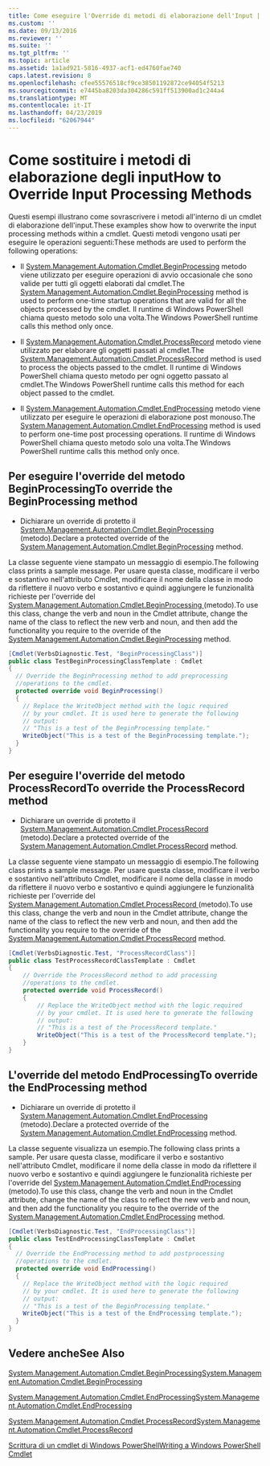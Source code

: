 ```yaml
---
title: Come eseguire l'Override di metodi di elaborazione dell'Input | Microsoft Docs
ms.custom: ''
ms.date: 09/13/2016
ms.reviewer: ''
ms.suite: ''
ms.tgt_pltfrm: ''
ms.topic: article
ms.assetid: 1a1ad921-5816-4937-acf1-ed4760fae740
caps.latest.revision: 8
ms.openlocfilehash: cfee55576518cf9ce38501192872ce94054f5213
ms.sourcegitcommit: e7445ba8203da304286c591ff513900ad1c244a4
ms.translationtype: MT
ms.contentlocale: it-IT
ms.lasthandoff: 04/23/2019
ms.locfileid: "62067944"
---
```

# <a name="how-to-override-input-processing-methods"></a><span data-ttu-id="e7dd5-102">Come sostituire i metodi di elaborazione degli input</span><span class="sxs-lookup"><span data-stu-id="e7dd5-102">How to Override Input Processing Methods</span></span>

<span data-ttu-id="e7dd5-103">Questi esempi illustrano come sovrascrivere i metodi all'interno di un cmdlet di elaborazione dell'input.</span><span class="sxs-lookup"><span data-stu-id="e7dd5-103">These examples show how to overwrite the input processing methods within a cmdlet.</span></span> <span data-ttu-id="e7dd5-104">Questi metodi vengono usati per eseguire le operazioni seguenti:</span><span class="sxs-lookup"><span data-stu-id="e7dd5-104">These methods are used to perform the following operations:</span></span>

- <span data-ttu-id="e7dd5-105">Il [System.Management.Automation.Cmdlet.BeginProcessing](/dotnet/api/System.Management.Automation.Cmdlet.BeginProcessing) metodo viene utilizzato per eseguire operazioni di avvio occasionale che sono valide per tutti gli oggetti elaborati dal cmdlet.</span><span class="sxs-lookup"><span data-stu-id="e7dd5-105">The [System.Management.Automation.Cmdlet.BeginProcessing](/dotnet/api/System.Management.Automation.Cmdlet.BeginProcessing) method is used to perform one-time startup operations that are valid for all the objects processed by the cmdlet.</span></span> <span data-ttu-id="e7dd5-106">Il runtime di Windows PowerShell chiama questo metodo solo una volta.</span><span class="sxs-lookup"><span data-stu-id="e7dd5-106">The Windows PowerShell runtime calls this method only once.</span></span>

- <span data-ttu-id="e7dd5-107">Il [System.Management.Automation.Cmdlet.ProcessRecord](/dotnet/api/System.Management.Automation.Cmdlet.ProcessRecord) metodo viene utilizzato per elaborare gli oggetti passati al cmdlet.</span><span class="sxs-lookup"><span data-stu-id="e7dd5-107">The [System.Management.Automation.Cmdlet.ProcessRecord](/dotnet/api/System.Management.Automation.Cmdlet.ProcessRecord) method is used to process the objects passed to the cmdlet.</span></span> <span data-ttu-id="e7dd5-108">Il runtime di Windows PowerShell chiama questo metodo per ogni oggetto passato al cmdlet.</span><span class="sxs-lookup"><span data-stu-id="e7dd5-108">The Windows PowerShell runtime calls this method for each object passed to the cmdlet.</span></span>

- <span data-ttu-id="e7dd5-109">Il [System.Management.Automation.Cmdlet.EndProcessing](/dotnet/api/System.Management.Automation.Cmdlet.EndProcessing) metodo viene utilizzato per eseguire le operazioni di elaborazione post monouso.</span><span class="sxs-lookup"><span data-stu-id="e7dd5-109">The [System.Management.Automation.Cmdlet.EndProcessing](/dotnet/api/System.Management.Automation.Cmdlet.EndProcessing) method is used to perform one-time post processing operations.</span></span> <span data-ttu-id="e7dd5-110">Il runtime di Windows PowerShell chiama questo metodo solo una volta.</span><span class="sxs-lookup"><span data-stu-id="e7dd5-110">The Windows PowerShell runtime calls this method only once.</span></span>

## <a name="to-override-the-beginprocessing-method"></a><span data-ttu-id="e7dd5-111">Per eseguire l'override del metodo BeginProcessing</span><span class="sxs-lookup"><span data-stu-id="e7dd5-111">To override the BeginProcessing method</span></span>

- <span data-ttu-id="e7dd5-112">Dichiarare un override di protetto il [System.Management.Automation.Cmdlet.BeginProcessing](/dotnet/api/System.Management.Automation.Cmdlet.BeginProcessing) (metodo).</span><span class="sxs-lookup"><span data-stu-id="e7dd5-112">Declare a protected override of the [System.Management.Automation.Cmdlet.BeginProcessing](/dotnet/api/System.Management.Automation.Cmdlet.BeginProcessing) method.</span></span>

<span data-ttu-id="e7dd5-113">La classe seguente viene stampato un messaggio di esempio.</span><span class="sxs-lookup"><span data-stu-id="e7dd5-113">The following class prints a sample message.</span></span> <span data-ttu-id="e7dd5-114">Per usare questa classe, modificare il verbo e sostantivo nell'attributo Cmdlet, modificare il nome della classe in modo da riflettere il nuovo verbo e sostantivo e quindi aggiungere le funzionalità richieste per l'override del [System.Management.Automation.Cmdlet.BeginProcessing ](/dotnet/api/System.Management.Automation.Cmdlet.BeginProcessing) (metodo).</span><span class="sxs-lookup"><span data-stu-id="e7dd5-114">To use this class, change the verb and noun in the Cmdlet attribute, change the name of the class to reflect the new verb and noun, and then add the functionality you require to the override of the [System.Management.Automation.Cmdlet.BeginProcessing](/dotnet/api/System.Management.Automation.Cmdlet.BeginProcessing) method.</span></span>

```csharp
[Cmdlet(VerbsDiagnostic.Test, "BeginProcessingClass")]
public class TestBeginProcessingClassTemplate : Cmdlet
{
  // Override the BeginProcessing method to add preprocessing
  //operations to the cmdlet.
  protected override void BeginProcessing()
  {
    // Replace the WriteObject method with the logic required
    // by your cmdlet. It is used here to generate the following
    // output:
    // "This is a test of the BeginProcessing template."
    WriteObject("This is a test of the BeginProcessing template.");
  }
}
```

## <a name="to-override-the-processrecord-method"></a><span data-ttu-id="e7dd5-115">Per eseguire l'override del metodo ProcessRecord</span><span class="sxs-lookup"><span data-stu-id="e7dd5-115">To override the ProcessRecord method</span></span>

- <span data-ttu-id="e7dd5-116">Dichiarare un override di protetto il [System.Management.Automation.Cmdlet.ProcessRecord](/dotnet/api/System.Management.Automation.Cmdlet.ProcessRecord) (metodo).</span><span class="sxs-lookup"><span data-stu-id="e7dd5-116">Declare a protected override of the [System.Management.Automation.Cmdlet.ProcessRecord](/dotnet/api/System.Management.Automation.Cmdlet.ProcessRecord) method.</span></span>

<span data-ttu-id="e7dd5-117">La classe seguente viene stampato un messaggio di esempio.</span><span class="sxs-lookup"><span data-stu-id="e7dd5-117">The following class prints a sample message.</span></span> <span data-ttu-id="e7dd5-118">Per usare questa classe, modificare il verbo e sostantivo nell'attributo Cmdlet, modificare il nome della classe in modo da riflettere il nuovo verbo e sostantivo e quindi aggiungere le funzionalità richieste per l'override del [System.Management.Automation.Cmdlet.ProcessRecord ](/dotnet/api/System.Management.Automation.Cmdlet.ProcessRecord) (metodo).</span><span class="sxs-lookup"><span data-stu-id="e7dd5-118">To use this class, change the verb and noun in the Cmdlet attribute, change the name of the class to reflect the new verb and noun, and then add the functionality you require to the override of the [System.Management.Automation.Cmdlet.ProcessRecord](/dotnet/api/System.Management.Automation.Cmdlet.ProcessRecord) method.</span></span>

```csharp
[Cmdlet(VerbsDiagnostic.Test, "ProcessRecordClass")]
public class TestProcessRecordClassTemplate : Cmdlet
{
    // Override the ProcessRecord method to add processing
    //operations to the cmdlet.
    protected override void ProcessRecord()
    {
        // Replace the WriteObject method with the logic required
        // by your cmdlet. It is used here to generate the following
        // output:
        // "This is a test of the ProcessRecord template."
        WriteObject("This is a test of the ProcessRecord template.");
    }
}

```

## <a name="to-override-the-endprocessing-method"></a><span data-ttu-id="e7dd5-119">L'override del metodo EndProcessing</span><span class="sxs-lookup"><span data-stu-id="e7dd5-119">To override the EndProcessing method</span></span>

- <span data-ttu-id="e7dd5-120">Dichiarare un override di protetto il [System.Management.Automation.Cmdlet.EndProcessing](/dotnet/api/System.Management.Automation.Cmdlet.EndProcessing) (metodo).</span><span class="sxs-lookup"><span data-stu-id="e7dd5-120">Declare a protected override of the [System.Management.Automation.Cmdlet.EndProcessing](/dotnet/api/System.Management.Automation.Cmdlet.EndProcessing) method.</span></span>

<span data-ttu-id="e7dd5-121">La classe seguente visualizza un esempio.</span><span class="sxs-lookup"><span data-stu-id="e7dd5-121">The following class prints a sample.</span></span> <span data-ttu-id="e7dd5-122">Per usare questa classe, modificare il verbo e sostantivo nell'attributo Cmdlet, modificare il nome della classe in modo da riflettere il nuovo verbo e sostantivo e quindi aggiungere le funzionalità richieste per l'override del [System.Management.Automation.Cmdlet.EndProcessing ](/dotnet/api/System.Management.Automation.Cmdlet.EndProcessing) (metodo).</span><span class="sxs-lookup"><span data-stu-id="e7dd5-122">To use this class, change the verb and noun in the Cmdlet attribute, change the name of the class to reflect the new verb and noun, and then add the functionality you require to the override of the [System.Management.Automation.Cmdlet.EndProcessing](/dotnet/api/System.Management.Automation.Cmdlet.EndProcessing) method.</span></span>

```csharp
[Cmdlet(VerbsDiagnostic.Test, "EndProcessingClass")]
public class TestEndProcessingClassTemplate : Cmdlet
{
  // Override the EndProcessing method to add postprocessing
  //operations to the cmdlet.
  protected override void EndProcessing()
  {
    // Replace the WriteObject method with the logic required
    // by your cmdlet. It is used here to generate the following
    // output:
    // "This is a test of the BeginProcessing template."
    WriteObject("This is a test of the EndProcessing template.");
  }
}
```

## <a name="see-also"></a><span data-ttu-id="e7dd5-123">Vedere anche</span><span class="sxs-lookup"><span data-stu-id="e7dd5-123">See Also</span></span>

[<span data-ttu-id="e7dd5-124">System.Management.Automation.Cmdlet.BeginProcessing</span><span class="sxs-lookup"><span data-stu-id="e7dd5-124">System.Management.Automation.Cmdlet.BeginProcessing</span></span>](/dotnet/api/System.Management.Automation.Cmdlet.BeginProcessing)

[<span data-ttu-id="e7dd5-125">System.Management.Automation.Cmdlet.EndProcessing</span><span class="sxs-lookup"><span data-stu-id="e7dd5-125">System.Management.Automation.Cmdlet.EndProcessing</span></span>](/dotnet/api/System.Management.Automation.Cmdlet.EndProcessing)

[<span data-ttu-id="e7dd5-126">System.Management.Automation.Cmdlet.ProcessRecord</span><span class="sxs-lookup"><span data-stu-id="e7dd5-126">System.Management.Automation.Cmdlet.ProcessRecord</span></span>](/dotnet/api/System.Management.Automation.Cmdlet.ProcessRecord)

[<span data-ttu-id="e7dd5-127">Scrittura di un cmdlet di Windows PowerShell</span><span class="sxs-lookup"><span data-stu-id="e7dd5-127">Writing a Windows PowerShell Cmdlet</span></span>](./writing-a-windows-powershell-cmdlet.md)
